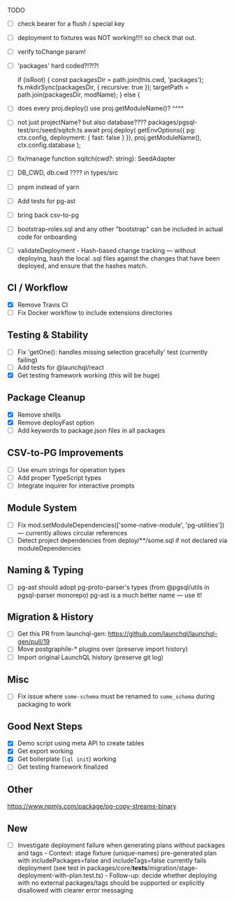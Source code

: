 TODO

- [ ] check bearer for a flush / special key

- [ ] deployment to fixtures was NOT working!!!! so check that out.

- [ ] verify toChange param!

- [ ] 'packages' hard coded?!?!?!

    if (isRoot) {
      const packagesDir = path.join(this.cwd, 'packages');
      fs.mkdirSync(packagesDir, { recursive: true });
      targetPath = path.join(packagesDir, modName);
    } else {


- [ ] does every proj.deploy() use proj.getModuleName()? ^^^^
- [ ] not just projectName? but also database???? 
packages/pgsql-test/src/seed/sqitch.ts
await proj.deploy(
    getEnvOptions({ 
        pg: ctx.config,
        deployment: {
        fast: false
        }
    }),
    proj.getModuleName(),
    ctx.config.database
    );


- [ ] fix/manage function sqitch(cwd?: string): SeedAdapter 


- [ ] DB_CWD, db.cwd ???? in types/src


- [ ] pnpm instead of yarn
- [ ] Add tests for pg-ast
- [ ] bring back csv-to-pg
- [ ] bootstrap-roles.sql and any other "bootstrap" can be included in actual code for onboarding

- [ ] validateDeployment - Hash-based change tracking — without deploying, hash the local .sql files against the changes that have been deployed, and ensure that the hashes match.

CI / Workflow
-------------
- [x] Remove Travis CI
- [ ] Fix Docker workflow to include extensions directories

Testing & Stability
-------------------
- [ ] Fix 'getOne(): handles missing selection gracefully' test (currently failing)
- [ ] Add tests for @launchql/react
- [x] Get testing framework working (this will be huge)

Package Cleanup
---------------
- [x] Remove shelljs
- [x] Remove deployFast option
- [ ] Add keywords to package.json files in all packages

CSV-to-PG Improvements
----------------------
- [ ] Use enum strings for operation types
- [ ] Add proper TypeScript types
- [ ] Integrate inquirer for interactive prompts

Module System
-------------
- [ ] Fix mod.setModuleDependencies(['some-native-module', 'pg-utilities']) — currently allows circular references
- [ ] Detect project dependencies from deploy/**/some.sql if not declared via moduleDependencies

Naming & Typing
---------------
- [ ] pg-ast should adopt pg-proto-parser's types (from @pgsql/utils in pgsql-parser monorepo)
      pg-ast is a much better name — use it!

Migration & History
-------------------
- [ ] Get this PR from launchql-gen: https://github.com/launchql/launchql-gen/pull/19
- [ ] Move postgraphile-* plugins over (preserve import history)
- [ ] Import original LaunchQL history (preserve git log)

Misc
----
- [ ] Fix issue where `some-schema` must be renamed to `some_schema` during packaging to work

Good Next Steps
---------------
- [x] Demo script using meta API to create tables
- [x] Get export working
- [x] Get boilerplate (`lql init`) working
- [ ] Get testing framework finalized

Other
---------
https://www.npmjs.com/package/pg-copy-streams-binary

New
---
- [ ] Investigate deployment failure when generating plans without packages and tags
      - Context: stage fixture (unique-names) pre-generated plan with includePackages=false and includeTags=false currently fails deployment (see test in packages/core/__tests__/migration/stage-deployment-with-plan.test.ts)
      - Follow-up: decide whether deploying with no external packages/tags should be supported or explicitly disallowed with clearer error messaging

